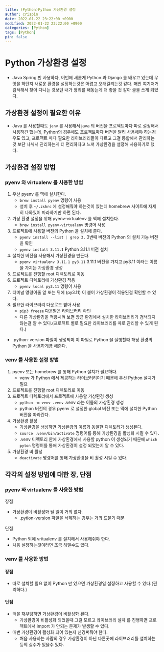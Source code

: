 ```yaml
---
title: (Python)Python 가상환경 설정
author: crispin
date: 2022-01-22 23:22:00 +0900
modified: 2022-01-22 23:22:00 +0900
categories: [Python]
tags: [Python]
pin: false
---
```


# Python 가상환경 설정
- Java Spring 만 사용하다, 이번에 새롭게 Python 과 Django 를 배우고 있는데 무엇을 하던지 새로운 환경을 설정하는것은 어렵고 오래걸리는것 같다. 매번 여기저거 검색해서 찾아 다니는 것보단 내가 정리를 해놓는게 더 좋을 것 같아 글을 쓰게 되었다.

## 가상환경 설정이 필요한 이유
- Java 를 사용할때도 `jenv` 를 사용해서 java 의 버전을 프로젝트마다 따로 설정해서 사용하긴 했는데, Python의 경우에도 프로젝트마다 버전을 달리 사용해야 하는경우도 있고, 프로젝트 마다 필요한 라이브러리들이 다르고 그걸 통합해서 관리하는 것 보단 나눠서 관리하는게 더 편리하다고 느껴 가상환경을 설정해 사용하기로 했다.

## 가상환경 설정 방법

### pyenv 와 virtualenv 를 사용한 방법
1. 우선 pyenv 를 맥에 설치한다.
    - `brew install pyenv` 명령어 사용
    - 설치 후 `~/.zshrc` 에 설정해줘야 하는것이 있는데 homebrew 사이트에 자세히 나와있어 따라하기만 하면 된다.
2. 가상 환경 설정을 위해 pyenv-virtualenv 를 맥에 설치한다.
    - `brew install pyenv-virtualenv` 명령어 사용
3. 프로젝트에 사용할 버전의 Python 을 설치해 준다.
    - `pyenv install --list | grep 3.` 3번때 버전의 Python 의 설치 가능 버전을 확인
    - `pyenv install 3.11.1` Python 3.11.1 버전 설치
4. 설치한 버전을 사용해서 가상환경을 만든다.
    - `pyenv virtualenv 3.11.1 py3.11` 3.11.1 버전을 가지고 py3.11 이라는 이름을 가지는 가상환경 생성
5. 프로젝트를 진행할 root 디렉토리로 이동
6. 프로젝트 디렉토리에 가상환경 적용
    - `pyenv local py3.11` 명령어 사용
7. 터미널 명령어줄 앞 또는 뒤에 (py3.11) 이 붙어 가상환경이 적용된걸 확인할 수 있다.
8. 필요한 라이브러리 다운로드 받아 사용
    - `pip3 freeze` 다운받은 라이브러리 확인
    - 다른 가상환경을 적용시켜 보면 방금 환경에서 설치한 라이브러리가 검색되지 않는걸 알 수 있다.(프로젝트 별로 필요한 라이브러리를 따로 관리할 수 있게 된다.)
- .python-version 파일이 생성되며 이 파일로 Python 을 실행할때 해당 환경의 Python 을 사용하게끔 해준다.

### venv 를 사용한 설정 방법
1. pyenv 또는 homebrew 를 통해 Python 설치가 필요하다.
    - venv 가 Python 에서 제공하는 라이브러리이기 때문에 우선 Python 설치가 필요
2. 프로젝트를 진행할 root 디렉토리로 이동
3. 프로젝트 디렉토리에서 프로젝트에 사용할 가상환경 생성
    - `python -m venv .venv` .venv 라는 이름의 가상환경 생성
    - python 버전의 경우 pyenv 로 설정한 global 버전 또는 맥에 설치한 Python 버전을 따라간다.
4. 가상환경 활성
    - 가상환경을 생성하면 가상환경의 이름과 동일한 디렉토리가 생성된다.
    - `source .venv/bin/activate` 명령어를 통해 가상환경을 활성화 시킬 수 있다.
    - .venv 디렉토리 안에 가상환경에서 사용할 python 이 생성되기 때문에 `which pyton` 명령어를 통해 가상환경이 설정 되었는지 알 수 있다.
5. 가상환경 비 활성
    - `deactivate` 명령어를 통해 가상환경을 비 활성 시킬 수 있다.

## 각각의 설정 방법에 대한 장, 단점

### pyenv 와 virtualenv 를 사용한 방법

장점

- 가상환경이 비활성화 될 일이 거의 없다.
    - .pytion-version 파일을 삭제하는 경우는 거의 드물기 때문

단점

- Python 외에 vritualenv 를 설치해서 사용해줘야 한다.
- 처음 설정하는것이라면 조금 헤맬수도 있다.

### venv 를 사용한 방법

#### 장점

- 따로 설치할 필요 없이 Python 만 있으면 가상환경일 설정하고 사용할 수 있다.(편리하다.)

#### 단점

- 맥을 재부팅하면 가상환경이 비활성화 된다.
    - 가상환경이 비활성화 되었을때 그걸 모르고 라이브러리 설치 를 진행하면 프로젝트에서 import 가 안되는 문제가 발생할 수 있다.
- 매번 가상환경이 활성화 되어 있는지 신경써줘야 한다.
    - 처음 사용하는 사람의 경우 가상환경이 아닌 다른곳에 라이브러리를 설치하는 등의 실수가 있을수 있다.